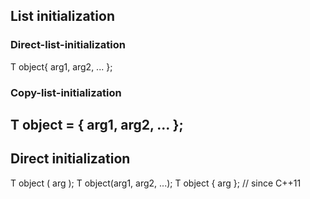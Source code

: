 ## List initialization

### Direct-list-initialization
T object{ arg1, arg2, ... };	

### Copy-list-initialization
T object = { arg1, arg2, ... };
---
## Direct initialization
T object ( arg );
T object(arg1, arg2, ...);
T object { arg };	// since C++11